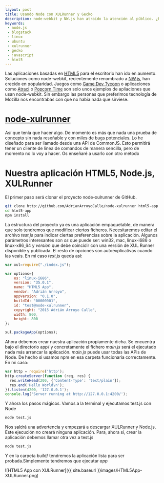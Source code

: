 ```yaml
---
layout: post
title: Usando Node con XULRunner y Gecko
description: node-webkit y NW.js han atraído la atención al público. ¿Por qué no una solución similar usando XUL Runner y Gecko?
keywords:
 - node.js
 - blogstack
 - linux
 - ubuntu
 - xulrunner
 - gecko
 - javascript
 - html5
---
```


Las aplicaciones basadas en [HTML5](https://es.wikipedia.org/wiki/HTML5) para el escritorio han ido en aumento. Soluciones como node-webkit, recientemente renombrado a [NW.js](http://nwjs.io/), han crecido en popularidad. Juegos como [Game Dev Tycoon](http://www.greenheartgames.com/app/game-dev-tycoon/) o aplicaciones como [Atraci](http://atraci.github.io/Atraci-website/) o [Popcorn Time](https://popcorntime.io/) son solo unos ejemplos de apliaciones que usan node-webkit. Sin embargo las personas que preferimos tecnología de Mozilla nos encontrabas con que no había nada que sirviese.

# [node-xulrunner](http://github.com/AdrianArroyoCalle/node-xulrunner)

Así que tenía que hacer algo. De momento es más que nada una prueba de concepto sin nada reseñable y con miles de bugs potenciales. Lo he diseñado para ser llamado desde una API de CommonJS. Esto permitirá tener un cliente de línea de comandos de manera sencilla, pero de momento no lo voy a hacer. Os enseñaré a usarlo con otro método

# Nuestra aplicación HTML5, Node.js, XULRunner

El primer paso será clonar el proyecto node-xulrunner de GitHub.

```sh
git clone http://github.com/AdrianArroyoCalle/node-xulrunner html5-app
cd html5-app
npm install
```

La estructura del proyecto ya es una aplicación empaquetable, de manera que solo tendremos que modificar ciertos ficheros. Necesitaremos editar el archivo _test.js_ para indicar ciertas preferencias sobre la aplicación. Algunos parámetros interesantes son _os_ que puede ser: win32, mac, linux-i686 o linux-x86_64 y _version_ que debe coincidir con una versión de XUL Runner disponible y publicada. El resto de opciones son autoexplicativas cuando las veais. En mi caso _test.js_ queda así:

```js
var xul=require("./index.js");

var options={
	os: "linux-i686",
	version: "35.0.1",
	name: "HTML5 App",
	vendor: "Adrián Arroyo",
	appVersion: "0.1.0",
	buildId: "00000001",
	id: "test@node-xulrunner",
	copyright: "2015 Adrián Arroyo Calle",
	width: 800,
	height: 800
};

xul.packageApp(options);
```

Ahora debemos crear nuestra aplicación propiamente dicha. Se encuentra bajo el directorio app/ y concretamente el fichero _main.js_ será el ejecutado nada más arrancar la aplicación. _main.js_ puede usar todas las APIs de Node. De hecho si usamos npm en esa carpeta funcionaría correctamente. En mi caso:

```js
var http = require('http');
http.createServer(function (req, res) {
  res.writeHead(200, {'Content-Type': 'text/plain'});
  res.end('Hello World\n');
}).listen(4200, '127.0.0.1');
console.log('Server running at http://127.0.0.1:4200/');
```
Y ahora los pasos mágicos. Vamos a la terminal y ejecutamos test.js con Node

```sh
node test.js
```
Nos saldrá una advertencia y empezará a descargar XULRunner y Node.js. Este ejecución no creará ninguna aplicación. Para, ahora sí, crear la aplicación debemos llamar otra vez a test.js

```sh
node test.js
```
Y en la carpeta build/ tendremos la aplicación lista para ser probada.Simplemente tendremos que ejecutar _app_

![HTML5 App con XULRunner]({{ site.baseurl }}images/HTML5App-XULRunner.png)
